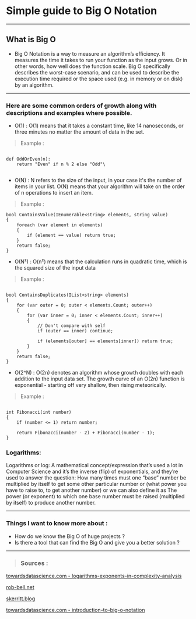 # Simple guide to Big O Notation
---
## What is Big O

- Big O Notation is a way to measure an algorithm’s efficiency. It measures the time it takes to run your function as the input grows. Or in other words, how well does the function scale. Big O specifically describes the worst-case scenario, and can be used to describe the execution time required or the space used (e.g. in memory or on disk) by an algorithm.




---

### Here are some common orders of growth along with descriptions and examples where possible.

- O(1) : O(1) means that it takes a constant time, like 14 nanoseconds, or three minutes no matter the amount of data in the set.<br>
> Example :


```

def OddOrEven(n):
    return "Even" if n % 2 else "Odd"\
    
```

- O(N) : N refers to the size of the input, in your case it's the number of items in your list. O(N) means that your algorithm will take on the order of n operations to insert an item.<br>
> Example :

```
bool ContainsValue(IEnumerable<string> elements, string value)
{
    foreach (var element in elements)
    {
        if (element == value) return true; 
    }     
    return false; 
}

```

- O(N²) : O(n²) means that the calculation runs in quadratic time, which is the squared size of the input data<br>
> Example : <br>


```

bool ContainsDuplicates(IList<string> elements)
{
    for (var outer = 0; outer < elements.Count; outer++) 
    {
        for (var inner = 0; inner < elements.Count; inner++) 
        { 
            // Don't compare with self 
            if (outer == inner) continue;             
            
            if (elements[outer] == elements[inner]) return true; 
        }
    }    
    return false;
}

```

- O(2^N) : O(2n) denotes an algorithm whose growth doubles with each addition to the input data set. The growth curve of an O(2n) function is exponential - starting off very shallow, then rising meteorically.<br>

> Example : 



```

int Fibonacci(int number)
{
    if (number <= 1) return number;
       
    return Fibonacci(number - 2) + Fibonacci(number - 1); 
}

```

### Logarithms: 

Logarithms or log: A mathematical concept/expression that’s used a lot in Computer Science and it’s the inverse (flip) of exponentials, and they’re used to answer the question: How many times must one “base” number be multiplied by itself to get some other particular number or (what power you have to raise to, to get another number) or we can also define it as The power (or exponent) to which one base number must be raised (multiplied by itself) to produce another number.<br>

---
### Things I want to know more about : 
- How do we know the Big O of huge projects ? 
- Is there a tool that can find the Big O and give you a better solution ? 


---
>### Sources : 



[towardsdatascience.com - logarithms-exponents-in-complexity-analysis ](https://towardsdatascience.com/logarithms-exponents-in-complexity-analysis-b8071979e847#:~:text=Logarithms%20or%20log%3A%20A%20mathematical,to%20raise%20to%2C%20to%20get)

[rob-bell.net](https://rob-bell.net/2009/06/a-beginners-guide-to-big-o-notation)

[skerritt.blog](https://skerritt.blog/big-o/)

[towardsdatascience.com - introduction-to-big-o-notation](https://towardsdatascience.com/introduction-to-big-o-notation-820d2e25d3fd)



